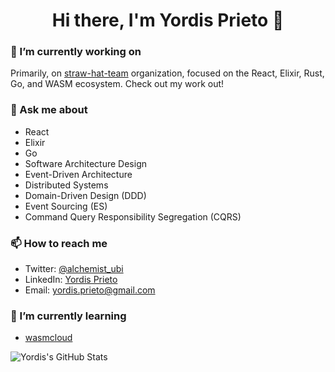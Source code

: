 <h1 align="center">Hi there, I'm Yordis Prieto 👋</h1>


### 🔭 I’m currently working on

Primarily, on [straw-hat-team](https://github.com/straw-hat-team) organization, focused on the React, Elixir, Rust, Go, and WASM ecosystem. Check out my work out!

### 💬 Ask me about

  - React
  - Elixir
  - Go
  - Software Architecture Design
  - Event-Driven Architecture
  - Distributed Systems
  - Domain-Driven Design (DDD)
  - Event Sourcing (ES)
  - Command Query Responsibility Segregation (CQRS)
 
### 📫 How to reach me
  
  - Twitter: [@alchemist_ubi](https://twitter.com/alchemist_ubi)
  - LinkedIn: [Yordis Prieto](https://www.linkedin.com/in/yordisprieto/)
  - Email: yordis.prieto@gmail.com

### 🌱 I’m currently learning

- [wasmcloud](https://wasmcloud.com/)

![Yordis's GitHub Stats](https://github-readme-stats.vercel.app/api?username=yordis&show_icons=true)

<!--
**yordis/yordis** is a ✨ _special_ ✨ repository because its `README.md` (this file) appears on your GitHub profile.

Here are some ideas to get you started:

- 🔭 I’m currently working on ...
- 🌱 I’m currently learning ...
- 👯 I’m looking to collaborate on ...
- 🤔 I’m looking for help with ...
- ⚡ Fun fact: ...
-->
